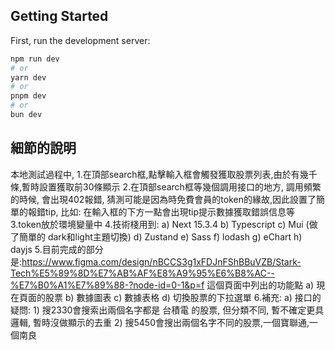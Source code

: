 ## Getting Started

First, run the development server:

```bash
npm run dev
# or
yarn dev
# or
pnpm dev
# or
bun dev
```
## 細節的說明

本地測試過程中,
1.在頂部search框,點擊輸入框會觸發獲取股票列表,由於有幾千條,暫時設置獲取前30條顯示
2.在頂部search框等幾個調用接口的地方, 調用頻繁的時候, 會出現402報錯, 猜測可能是因為時免費會員的token的緣故,因此設置了簡單的報錯tip, 比如: 在輸入框的下方一點會出現tip提示數據獲取錯誤信息等
3.token放於環境變量中
4.技術棧用到:
    a) Next 15.3.4
    b) Typescript
    c) Mui (做了簡單的 dark和light主題切換)
    d) Zustand
    e) Sass
    f) lodash
    g) eChart
    h) dayjs
5.目前完成的部分是:https://www.figma.com/design/nBCCS3g1xFDJnFShBBuVZB/Stark-Tech%E5%89%8D%E7%AB%AF%E8%A9%95%E6%B8%AC--%E7%B0%A1%E7%89%88-?node-id=0-1&p=f
這個頁面中列出的功能點
    a) 現在頁面的股票
    b) 數據圖表
    c) 數據表格
    d) 切換股票的下拉選單
6.補充:
    a) 接口的疑問:
        1) 搜2330會搜索出兩個名字都是 台積電 的股票, 但分類不同, 暫不確定更具邏輯, 暫時沒做顯示的去重
        2) 搜5450會搜出兩個名字不同的股票,一個寶聯通,一個南良

